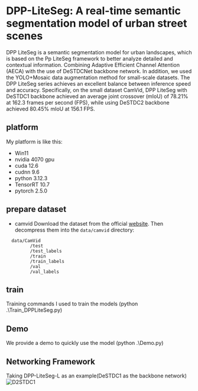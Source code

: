 # DPP-LiteSeg: A real-time semantic segmentation model of urban street scenes
DPP LiteSeg is a semantic segmentation model for urban landscapes, which is based on the Pp LiteSeg framework to better analyze detailed and contextual information. Combining Adaptive Efficient Channel Attention (AECA) with the use of DeSTDCNet backbone network. In addition, we used the YOLO+Mosaic data augmentation method for small-scale datasets. The DPP LiteSeg series achieves an excellent balance between inference speed and accuracy. Specifically, on the small dataset CamVid, DPP LiteSeg with DeSTDC1 backbone achieved an average joint crossover (mIoU) of 78.21% at 162.3 frames per second (FPS), while using DeSTDC2 backbone achieved 80.45% mIoU at 156.1 FPS.
## platform
My platform is like this:

* Win11
* nvidia 4070 gpu
* cuda 12.6
* cudnn 9.6
* python 3.12.3
* TensorRT 10.7
* pytorch 2.5.0


## prepare dataset
* camvid
Download the dataset from the official [website](http://mi.eng.cam.ac.uk/research/projects/VideoRec/CamVid/). Then decompress them into the `data/camvid` directory:  
```
  data/CamVid
         /test
         /test_labels
         /train
         /train_labels
         /val
         /val_labels
```
## train
Training commands I used to train the models (python .\Train_DPPLiteSeg.py)
## Demo
We provide a demo to quickly use the model (python .\Demo.py)
## Networking Framework
Taking DPP-LiteSeg-L as an example(DeSTDC1 as the backbone network)
![D2STDC1](https://github.com/user-attachments/assets/cf5d7d0d-80c0-425b-85bf-c3fdb1e4146d)
